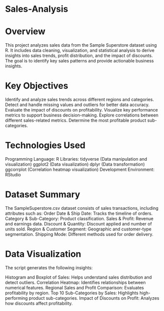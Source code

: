 # Sales-Analysis

# Overview
This project analyzes sales data from the Sample Superstore dataset using R. It includes data cleaning, visualization, and statistical analysis to derive insights into sales trends, profit distribution, and the impact of discounts. The goal is to identify key sales patterns and provide actionable business insights.

# Key Objectives
Identify and analyze sales trends across different regions and categories.
Detect and handle missing values and outliers for better data accuracy.
Evaluate the impact of discounts on profitability.
Visualize key performance metrics to support business decision-making.
Explore correlations between different sales-related metrics.
Determine the most profitable product sub-categories.

# Technologies Used 
Programming Language: R
Libraries:
tidyverse (Data manipulation and visualization)
ggplot2 (Data visualization)
dplyr (Data transformation)
ggcorrplot (Correlation heatmap visualization)
Development Environment: RStudio

# Dataset Summary 
The SampleSuperstore.csv dataset consists of sales transactions, including attributes such as:
Order Date & Ship Date: Tracks the timeline of orders.
Category & Sub-Category: Product classification.
Sales & Profit: Revenue and earnings data.
Discount & Quantity: Discount applied and number of units sold.
Region & Customer Segment: Geographic and customer-type segmentation.
Shipping Mode: Different methods used for order delivery.

# Data Visualization
The script generates the following insights:

Histogram and Boxplot of Sales: Helps understand sales distribution and detect outliers.
Correlation Heatmap: Identifies relationships between numerical features.
Regional Sales and Profit Comparison: Evaluates profitability by region.
Top 10 Sub-Categories by Sales: Highlights high-performing product sub-categories.
Impact of Discounts on Profit: Analyzes how discounts affect profitability.

